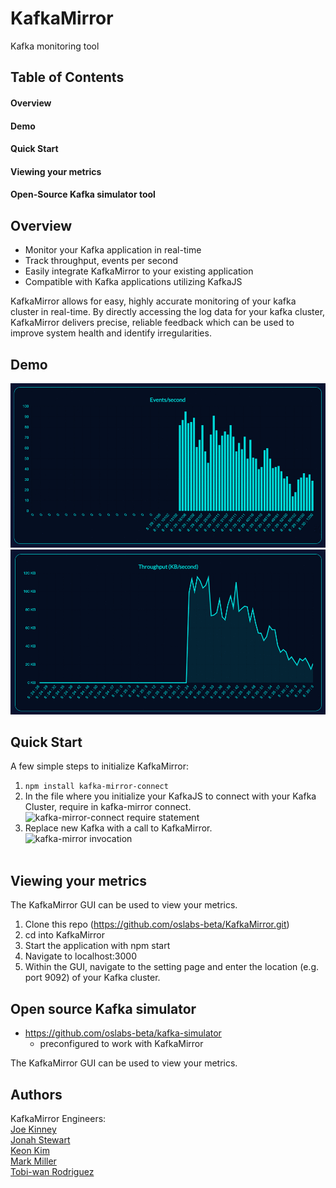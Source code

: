# KafkaMirror

Kafka monitoring tool

## Table of Contents

#### Overview

#### Demo

#### Quick Start

#### Viewing your metrics

#### Open-Source Kafka simulator tool

## Overview

- Monitor your Kafka application in real-time
- Track throughput, events per second
- Easily integrate KafkaMirror to your existing application
- Compatible with Kafka applications utilizing KafkaJS

KafkaMirror allows for easy, highly accurate monitoring of your kafka cluster in real-time. By directly accessing the log data for your kafka cluster, KafkaMirror delivers precise, reliable feedback which can be used to improve system health and identify irregularities.

## Demo

![kafka-mirror-events](./assets/events.gif 'KafkaMirror Event Metrics')
![kafka-mirror-throughput](./assets/throughput.gif 'KafkaMirror Throughput Metrics')<br>

## Quick Start

A few simple steps to initialize KafkaMirror:

1. `npm install kafka-mirror-connect`
2. In the file where you initialize your KafkaJS to connect with your Kafka Cluster, require in kafka-mirror connect.
   ![kafka-mirror-connect require statement](./assets/kafkaConnection_js_—_KafkaMirror.png 'kafka-mirror-connect require statement')<br>
3. Replace new Kafka with a call to KafkaMirror. <br>
   ![kafka-mirror invocation](./assets/kafkaConnection_js_—_KafkaMirror2.png 'kafka mirror invocation') <br>
   <br>

## Viewing your metrics

The KafkaMirror GUI can be used to view your metrics.

1. Clone this repo (https://github.com/oslabs-beta/KafkaMirror.git)
2. cd into KafkaMirror
3. Start the application with npm start
4. Navigate to localhost:3000
5. Within the GUI, navigate to the setting page and enter the location (e.g. port 9092) of your Kafka cluster.

## Open source Kafka simulator

- https://github.com/oslabs-beta/kafka-simulator
  - preconfigured to work with KafkaMirror

The KafkaMirror GUI can be used to view your metrics.

## Authors

KafkaMirror Engineers:<br>
[Joe Kinney](https://github.com/joekinney-png)<br>
[Jonah Stewart](https://github.com/jonahlstewart)<br>
[Keon Kim](https://github.com/Keon-Kim-0)<br>
[Mark Miller](https://github.com/markmanuelmiller)<br>
[Tobi-wan Rodriguez](https://github.com/rtobiwan)<br>
